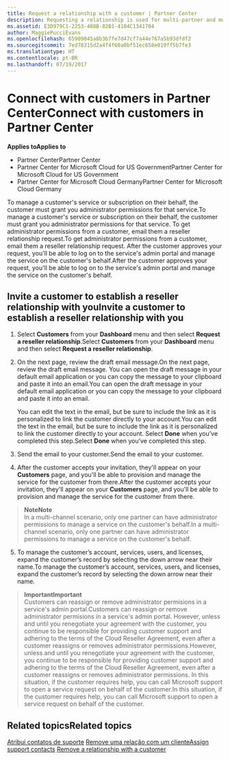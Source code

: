 ```yaml
---
title: Request a relationship with a customer | Partner Center
description: Requesting a relationship is used for multi-partner and multi-channel scenarios. It's also useful if a customer removes your delegated admin privileges and you need to restore them to provide provisioning or support.
ms.assetid: E3D979C1-2253-408B-82B1-4104C1341704
author: MaggiePucciEvans
ms.openlocfilehash: 65909045a8b3b7fe7d47cf7a44e767a5b93dfdf2
ms.sourcegitcommit: 7ed78315d2a4f4f60a0bf51ec658e019ff5b7fe3
ms.translationtype: HT
ms.contentlocale: pt-BR
ms.lasthandoff: 07/19/2017
---
```

# <a name="connect-with-customers-in-partner-center"></a><span data-ttu-id="d4893-104">Connect with customers in Partner Center</span><span class="sxs-lookup"><span data-stu-id="d4893-104">Connect with customers in Partner Center</span></span>

**<span data-ttu-id="d4893-105">Applies to</span><span class="sxs-lookup"><span data-stu-id="d4893-105">Applies to</span></span>**

-  <span data-ttu-id="d4893-106">Partner Center</span><span class="sxs-lookup"><span data-stu-id="d4893-106">Partner Center</span></span>
-  <span data-ttu-id="d4893-107">Partner Center for Microsoft Cloud for US Government</span><span class="sxs-lookup"><span data-stu-id="d4893-107">Partner Center for Microsoft Cloud for US Government</span></span>
-  <span data-ttu-id="d4893-108">Partner Center for Microsoft Cloud Germany</span><span class="sxs-lookup"><span data-stu-id="d4893-108">Partner Center for Microsoft Cloud Germany</span></span>

<span data-ttu-id="d4893-109">To manage a customer's service or subscription on their behalf, the customer must grant you administrator permissions for that service.</span><span class="sxs-lookup"><span data-stu-id="d4893-109">To manage a customer's service or subscription on their behalf, the customer must grant you administrator permissions for that service.</span></span> <span data-ttu-id="d4893-110">To get administrator permissions from a customer, email them a reseller relationship request.</span><span class="sxs-lookup"><span data-stu-id="d4893-110">To get administrator permissions from a customer, email them a reseller relationship request.</span></span> <span data-ttu-id="d4893-111">After the customer approves your request, you'll be able to log on to the service's admin portal and manage the service on the customer's behalf.</span><span class="sxs-lookup"><span data-stu-id="d4893-111">After the customer approves your request, you'll be able to log on to the service's admin portal and manage the service on the customer's behalf.</span></span> 

## <a name="invite-a-customer-to-establish-a-reseller-relationship-with-you"></a><span data-ttu-id="d4893-112">Invite a customer to establish a reseller relationship with you</span><span class="sxs-lookup"><span data-stu-id="d4893-112">Invite a customer to establish a reseller relationship with you</span></span>

1.  <span data-ttu-id="d4893-113">Select **Customers** from your **Dashboard** menu and then select **Request a reseller relationship**.</span><span class="sxs-lookup"><span data-stu-id="d4893-113">Select **Customers** from your **Dashboard** menu and then select **Request a reseller relationship**.</span></span>

2.  <span data-ttu-id="d4893-114">On the next page, review the draft email message.</span><span class="sxs-lookup"><span data-stu-id="d4893-114">On the next page, review the draft email message.</span></span> <span data-ttu-id="d4893-115">You can open the draft message in your default email application or you can copy the message to your clipboard and paste it into an email.</span><span class="sxs-lookup"><span data-stu-id="d4893-115">You can open the draft message in your default email application or you can copy the message to your clipboard and paste it into an email.</span></span> 

    <span data-ttu-id="d4893-116">You can edit the text in the email, but be sure to include the link as it is personalized to link the customer directly to your account.</span><span class="sxs-lookup"><span data-stu-id="d4893-116">You can edit the text in the email, but be sure to include the link as it is personalized to link the customer directly to your account.</span></span> <span data-ttu-id="d4893-117">Select **Done** when you’ve completed this step.</span><span class="sxs-lookup"><span data-stu-id="d4893-117">Select **Done** when you’ve completed this step.</span></span>

3.  <span data-ttu-id="d4893-118">Send the email to your customer.</span><span class="sxs-lookup"><span data-stu-id="d4893-118">Send the email to your customer.</span></span>

4.  <span data-ttu-id="d4893-119">After the customer accepts your invitation, they'll appear on your **Customers** page, and you'll be able to provision and manage the service for the customer from there.</span><span class="sxs-lookup"><span data-stu-id="d4893-119">After the customer accepts your invitation, they'll appear on your **Customers** page, and you'll be able to provision and manage the service for the customer from there.</span></span>

 >**<span data-ttu-id="d4893-120">Note</span><span class="sxs-lookup"><span data-stu-id="d4893-120">Note</span></span>**<br>
    <span data-ttu-id="d4893-121">In a multi-channel scenario, only one partner can have administrator permissions to manage a service on the customer's behalf.</span><span class="sxs-lookup"><span data-stu-id="d4893-121">In a multi-channel scenario, only one partner can have administrator permissions to manage a service on the customer's behalf.</span></span> 

5.  <span data-ttu-id="d4893-122">To manage the customer’s account, services, users, and licenses, expand the customer’s record by selecting the down arrow near their name.</span><span class="sxs-lookup"><span data-stu-id="d4893-122">To manage the customer’s account, services, users, and licenses, expand the customer’s record by selecting the down arrow near their name.</span></span>


>**<span data-ttu-id="d4893-123">Important</span><span class="sxs-lookup"><span data-stu-id="d4893-123">Important</span></span>**<br>
<span data-ttu-id="d4893-124">Customers can reassign or remove administrator permisions in a service's admin portal.</span><span class="sxs-lookup"><span data-stu-id="d4893-124">Customers can reassign or remove administrator permisions in a service's admin portal.</span></span> <span data-ttu-id="d4893-125">However, unless and until you renegotiate your agreement with the customer, you continue to be responsible for providing customer support and adhering to the terms of the Cloud Reseller Agreement, even after a customer reassigns or removes administrator permissions.</span><span class="sxs-lookup"><span data-stu-id="d4893-125">However, unless and until you renegotiate your agreement with the customer, you continue to be responsible for providing customer support and adhering to the terms of the Cloud Reseller Agreement, even after a customer reassigns or removes administrator permissions.</span></span> <span data-ttu-id="d4893-126">In this situation, if the customer requires help, you can call Microsoft support to open a service request on behalf of the customer.</span><span class="sxs-lookup"><span data-stu-id="d4893-126">In this situation, if the customer requires help, you can call Microsoft support to open a service request on behalf of the customer.</span></span>

## <a name="related-topics"></a><span data-ttu-id="d4893-127">Related topics</span><span class="sxs-lookup"><span data-stu-id="d4893-127">Related topics</span></span>

<span data-ttu-id="d4893-128">[Atribui contatos de suporte](assign-support-contacts.md)
[Remove uma relação com um cliente](remove-a-relationship.md)</span><span class="sxs-lookup"><span data-stu-id="d4893-128">[Assign support contacts](assign-support-contacts.md)
[Remove a relationship with a customer](remove-a-relationship.md)</span></span>